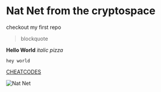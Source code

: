 # Nat Net from the cryptospace

checkout my first repo


> blockquote

**Hello World**
*italic pizza*

`hey world`

[CHEATCODES](https://www.markdownguide.org/cheat-sheet/https://www.markdownguide.org/cheat-sheet/)


![Nat Net](https://pbs.twimg.com/profile_images/1521883164813185024/-b7p3oJB_400x400.jpg)




 
 
  
